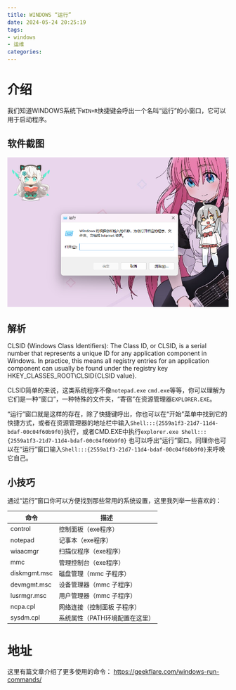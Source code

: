 ```yaml
---
title: WINDOWS “运行”
date: 2024-05-24 20:25:19
tags:
- windows
- 运维
categories:
---
```


# 介绍

我们知道WINDOWS系统下`WIN+R`快捷键会呼出一个名叫“运行”的小窗口，它可以用于启动程序。
<!-- more -->

## 软件截图

![](mywindowsrunwithbk.png)

## 解析

CLSID (Windows Class Identifiers): The Class ID, or CLSID, is a serial number that represents a unique ID for any application component in Windows. In practice, this means all registry entries for an application component can usually be found under the registry key HKEY_CLASSES_ROOT\CLSID\{CLSID value}.

CLSID简单的来说，这类系统程序不像`notepad.exe` `cmd.exe`等等，你可以理解为它们是一种“窗口”，一种特殊的文件夹，“寄宿”在资源管理器`EXPLORER.EXE`。

“运行”窗口就是这样的存在，除了快捷键呼出，你也可以在“开始”菜单中找到它的快捷方式，或者在资源管理器的地址栏中输入`Shell:::{2559a1f3-21d7-11d4-bdaf-00c04f60b9f0}`执行，或者CMD.EXE中执行`explorer.exe Shell:::{2559a1f3-21d7-11d4-bdaf-00c04f60b9f0}` 也可以呼出“运行”窗口。同理你也可以在“运行”窗口输入`Shell:::{2559a1f3-21d7-11d4-bdaf-00c04f60b9f0}`来呼唤它自己。

## 小技巧

通过“运行”窗口你可以方便找到那些常用的系统设置，这里我列举一些喜欢的：

| 命令 | 描述 |
|---|---|
| control | 控制面板（exe程序） |
| notepad | 记事本（exe程序） |
| wiaacmgr | 扫描仪程序（exe程序） |
| mmc | 管理控制台（exe程序） |
| diskmgmt.msc | 磁盘管理（mmc 子程序） |
| devmgmt.msc | 设备管理器（mmc 子程序） |
| lusrmgr.msc | 用户管理器（mmc 子程序） |
| ncpa.cpl | 网络连接（控制面板 子程序） |
| sysdm.cpl | 系统属性（PATH环境配置在这里） |

# 地址

这里有篇文章介绍了更多使用的命令： https://geekflare.com/windows-run-commands/